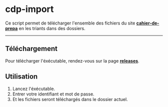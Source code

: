 # cdp-import
Ce script permet de télécharger l'ensemble des fichiers du site **[cahier-de-prepa](https://cahier-de-prepa.fr/mp2i-fenelonsaintemarie/)** en les triants dans des dossiers.

---


## Téléchargement
Pour télécharger l'éxécutable, rendez-vous sur la page **[releases](https://github.com/Faywynnn/cdp-import/releases)**.

## Utilisation
1. Lancez l'éxécutable.
2. Entrer votre identifiant et mot de passe.
3. Et les fichiers seront téléchargés dans le dossier actuel.

